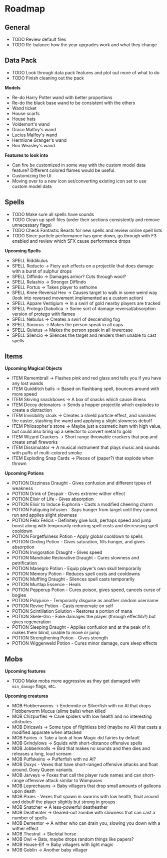 # Roadmap

## General

* TODO Review default files
* TODO Re-balance how the year upgrades work and what they change

## Data Pack

* TODO Look through data pack features and plot out more of what to do
* TODO Finish cleaning out the pack

**Models**

* Re-do Harry Potter wand with better proportions
* Re-do the black base wand to be consistent with the others
* Wand ticket
* House scarfs
* House hats
* Voldemort's wand
* Draco Malfoy's wand
* Lucius Malfoy's wand
* Hermione Granger's wand
* Ron Weasley's wand

**Features to look into**

* Can fire be customized in some way with the custom model data feature? Different colored flames would be useful.
* Customizing the UI
* Moving over to a new icon set/converting existing icon set to use custom model data

## Spells

* TODO Make sure all spells have sounds
* TODO Clean up spell files (order their sections consistently and remove unnecessary flags)
* TODO Check Fantastic Beasts for new spells and review online spell lists
* TODO Since particle performance has gone down, go through with F3 enabled and review which SFX cause performance drops

**Upcoming Spells**

* SPELL Riddikulus
* SPELL Reducto -> Fiery ash effects on a projectile that does damage with a burst of sulphur drops
* SPELL Diffindo -> Damages armor? Cuts through wool?
* SPELL Relashio -> Stronger Diffindo
* SPELL Portus -> Takes player to sethome
* SPELL Knee-Reversal Hex -> Causes target to walk in some weird way (look into reversed movement implemented as a custom action)
* SPELL Appare Vestigium -> In a swirl of gold nearby players are tracked
* SPELL Protego Diabolica -> Some sort of damage reversal/absorption version of protego with flames
* SPELL Nebulus -> Creates a swirl of descending fog
* SPELL Sonorus  -> Makes the person speak in all caps
* SPELL Quietus -> Makes the person speak in all lowercase
* SPELL Silencio -> Silences the target and renders them unable to cast spells

## Items

**Upcoming Magical Objects**

* ITEM Remembrall -> Flashes pink and red glass and tells you if you have any lost wands
* ITEM Quidditch balls -> Based on flashbang spell, bounces around with more speed
* ITEM Skiving snackboxes -> A box of snacks which cause illness
* ITEM Decoy detonators -> Sends a hopper projectile which explodes to create a distraction
* ITEM Invisibility cloak -> Creates a shield particle effect, and vanishes the caster, stashing the wand and applying a slight slowness debuff
* ITEM Philosopher's stone -> Maybe just a cosmetic item with high value, but could also bring up a selector to convert metal to gold
* ITEM Wizard Crackers -> Short range throwable crackers that pop and create small fireworks
* ITEM Dissimulator -> A musical instrument that plays music and sounds with puffs of multi-colored smoke
* ITEM Exploding Snap Cards -> Pieces of (paper?) that explode when thrown

**Upcoming Potions**

* POTION Dizziness Draught - Gives confusion and different types of weakness
* POTION Drink of Despair - Gives extreme wither effect
* POTION Elixir of Life - Gives absorption
* POTION Elixir to Induce Euphoria - Casts a modified cheering charm
* POTION Fatiguing Infusion - Saps hunger from target until they cannot run and applies slight slowness
* POTION Felix Felicis - Definitely give luck, perhaps speed and jump boost along with temporarily reducing spell costs and decreasing spell cooldown
* POTION Forgetfulness Potion - Apply global cooldown to spells
* POTION Girding Potion - Gives saturation, fills hunger, and gives absorption
* POTION Invigoration Draught - Gives speed
* POTION Mandrake Restorative Draught - Cures slowness and petrification
* POTION Manegro Potion - Equip player’s own skull temporarily
* POTION Memory Potion - Reduces spell costs and cooldowns
* POTION Muffling Draught - Silences spell casts temporarily
* POTION Murtlap Essence - Heals
* POTION Pepperup Potion - Cures poison, gives speed, cancels curse of bogies
* POTION Polyjuice - Temporarily disguise as another random username
* POTION Revive Potion - Casts rennervate on self
* POTION Scintillation Solution - Restores a portion of mana
* POTION Skele-Gro - Fake damages the player (through effectlib?) but gives regeneration
* POTION Sleeping Draught - Applies confusion and at the peak of it makes them blind, unable to move or jump
* POTION Strengthening Potion - Gives strength
* POTION Wiggenweld Potion - Cures minor damage, cure sleep effects

## Mobs

**Upcoming features**

* TODO Make mobs more aggressive as they get damaged with `min_damage` flags, etc.

**Upcoming creatures**

* MOB Flobberworms -> Endermite or Silverfish with no AI that drops Flobberworm Mucus (slime balls) when killed
* MOB Chizpurfles -> Cave spiders with low health and no interesting attributes
* MOB Diricawls -> Some type of flightless bird (maybe no AI) that casts a modified apparate when attacked
* MOB Fairies -> Take a look at how Magic did fairies by default
* MOB Grindylows -> Squids with short-distance offensive spells
* MOB Jobberknolls -> Bird that makes no sounds and then dies and releases a long, loud scream
* MOB Puffskeins -> Pufferfish with no AI?
* MOB Doxys - Vexes that have short-ranged offensive attacks and float around. Doxy Queen variants.
* MOB Jarveys -> Foxes that call the player rude names and can short-range offensive attack similar to Wampuses
* MOB Leprechauns -> Baby villagers that drop small amounts of galleons upon death
* MOB Pixies - Vexes that spawn in swarms with low health, float around and debuff the player slightly but strong in groups
* MOB Snatcher -> A less-powerful deatheather
* MOB Deatheater -> Geared-out zombie with slowness that can cast a number of spells
* MOB Dementor -> A wither who can drain you, slowing you down with a wither effect
* MOB Thestral -> Skeletal horse
* MOB Owl -> Bats, maybe drops random things like papers?
* MOB House-Elf -> Baby villagers with light magic
* MOB Goblin -> Another baby villager
